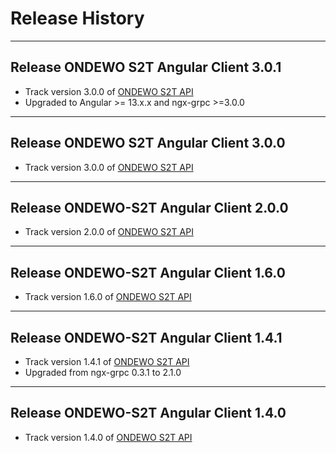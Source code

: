# Release History

*****************

## Release ONDEWO S2T Angular Client 3.0.1

* Track version 3.0.0 of [ONDEWO S2T API](https://github.com/ondewo/ondewo-s2t-api/releases/3.0.0)
* Upgraded to Angular >= 13.x.x and ngx-grpc >=3.0.0

*****************

## Release ONDEWO S2T Angular Client 3.0.0

* Track version 3.0.0 of [ONDEWO S2T API](https://github.com/ondewo/ondewo-s2t-api/releases/3.0.0)

*****************

## Release ONDEWO-S2T Angular Client 2.0.0

* Track version 2.0.0 of [ONDEWO S2T API](https://github.com/ondewo/ondewo-s2t-api/releases/2.0.0)

*****************

## Release ONDEWO-S2T Angular Client 1.6.0

* Track version 1.6.0 of [ONDEWO S2T API](https://github.com/ondewo/ondewo-s2t-api/releases/1.6.0)

*****************

## Release ONDEWO-S2T Angular Client 1.4.1

* Track version 1.4.1 of [ONDEWO S2T API](https://github.com/ondewo/ondewo-s2t-api/releases/1.4.1)
* Upgraded from ngx-grpc 0.3.1 to 2.1.0

*****************

## Release ONDEWO-S2T Angular Client 1.4.0

* Track version 1.4.0 of [ONDEWO S2T API](https://github.com/ondewo/ondewo-s2t-api/releases/1.4.0)
